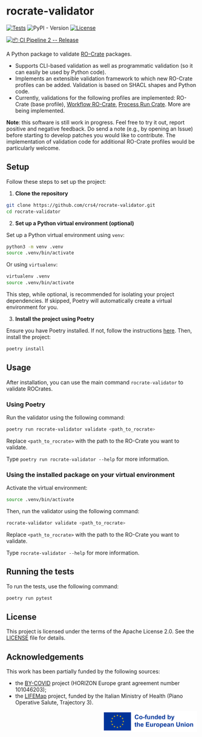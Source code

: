 # rocrate-validator

[![Tests](https://github.com/crs4/rocrate-validator/actions/workflows/testing.yaml/badge.svg)](https://github.com/crs4/rocrate-validator/actions/workflows/testing.yaml) <img alt="PyPI - Version" src="https://img.shields.io/pypi/v/rocrate-validator"> [![License](https://img.shields.io/badge/License-Apache_2.0-blue.svg)](https://opensource.org/licenses/Apache-2.0)

[![📦 CI Pipeline 2 -- Release](https://github.com/crs4/rocrate-validator/actions/workflows/release.yaml/badge.svg)](https://github.com/crs4/rocrate-validator/actions/workflows/release.yaml)

<!-- [![Build Status](https://repolab.crs4.it/lifemonitor/rocrate-validator/badges/develop/pipeline.svg)](https://repolab.crs4.it/lifemonitor/rocrate-validator/-/pipelines?page=1&scope=branches&ref=develop) -->

<!-- [![PyPI version](https://badge.fury.io/py/rocrate-validator.svg)](https://badge.fury.io/py/rocrate-validator) -->

<!-- [![codecov](https://codecov.io/gh/crs4/rocrate-validator/branch/main/graph/badge.svg?token=3ZQZQZQZQZ)](https://codecov.io/gh/crs4/rocrate-validator) -->

A Python package to validate [RO-Crate](https://researchobject.github.io/ro-crate/) packages.

* Supports CLI-based validation as well as programmatic validation (so it can
  easily be used by Python code).
* Implements an extensible validation framework to which new RO-Crate profiles
  can be added.  Validation is based on SHACL shapes and Python code.
* Currently, validations for the following profiles are implemented: RO-Crate
  (base profile), [Workflow
  RO-Crate](https://www.researchobject.org/ro-crate/specification/1.1/workflows.html),
  [Process Run
  Crate](https://www.researchobject.org/workflow-run-crate/profiles/0.1/process_run_crate.html).
  More are being implemented.

**Note**: this software is still work in progress. Feel free to try it out,
report positive and negative feedback.  Do send a note (e.g., by opening an
Issue) before starting to develop patches you would like to contribute.  The
implementation of validation code for additional RO-Crate profiles would be
particularly welcome.

## Setup

Follow these steps to set up the project:

1. **Clone the repository**

```bash
git clone https://github.com/crs4/rocrate-validator.git
cd rocrate-validator
```

2. **Set up a Python virtual environment (optional)**

Set up a Python virtual environment using `venv`:

```bash
python3 -m venv .venv
source .venv/bin/activate
```

Or using `virtualenv`:

```bash
virtualenv .venv
source .venv/bin/activate
```

This step, while optional, is recommended for isolating your project dependencies. If skipped, Poetry will automatically create a virtual environment for you.

3. **Install the project using Poetry**

Ensure you have Poetry installed. If not, follow the instructions [here](https://python-poetry.org/docs/#installation). Then, install the project:

```bash
poetry install
```

## Usage

After installation, you can use the main command `rocrate-validator` to validate ROCrates.

### Using Poetry

Run the validator using the following command:

```bash
poetry run rocrate-validator validate <path_to_rocrate>
```

Replace `<path_to_rocrate>` with the path to the RO-Crate you want to validate.

Type `poetry run rocrate-validator --help` for more information.

### Using the installed package on your virtual environment

Activate the virtual environment:

```bash
source .venv/bin/activate
```

Then, run the validator using the following command:

```bash
rocrate-validator validate <path_to_rocrate>
```

Replace `<path_to_rocrate>` with the path to the RO-Crate you want to validate.

Type `rocrate-validator --help` for more information.

## Running the tests

To run the tests, use the following command:

```bash
poetry run pytest
```

<!-- ## Contributing

Contributions are welcome! Please read our [contributing guidelines](CONTRIBUTING.md) for details. -->

## License

This project is licensed under the terms of the Apache License 2.0. See the
[LICENSE](LICENSE) file for details.

## Acknowledgements

This work has been partially funded by the following sources:

* the [BY-COVID](https://by-covid.org/) project (HORIZON Europe grant agreement number 101046203);
* the [LIFEMap](https://www.thelifemap.it/) project, funded by the Italian Ministry of Health (Piano Operative Salute, Trajectory 3).

<img alt="Co-funded by the EU"
    src="https://raw.githubusercontent.com/crs4/rocrate-validator/develop/docs/img/eu-logo/EN_Co-fundedbytheEU_RGB_POS.png"
    width="250" align="right"/>
